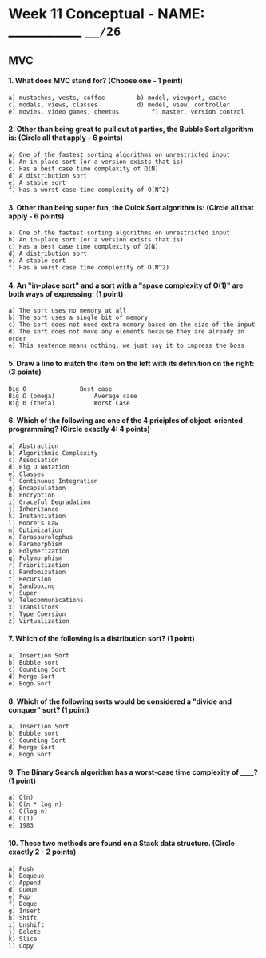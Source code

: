 # Week 11 Conceptual - NAME: ___________  `__/26`


## MVC

#### 1. What does MVC stand for? (Choose one - 1 point)

```
a) mustaches, vests, coffee			b) model, viewport, cache
c) modals, views, classes  			d) model, view, controller
e) movies, video games, cheetos		    f) master, version control
```

#### 2. Other than being great to pull out at parties, the Bubble Sort algorithm is: (Circle all that apply - 6 points)

```
a) One of the fastest sorting algorithms on unrestricted input
b) An in-place sort (or a version exists that is)
c) Has a best case time complexity of Ω(N)
d) A distribution sort
e) A stable sort
f) Has a worst case time complexity of O(N^2)
```

#### 3. Other than being super fun, the Quick Sort algorithm is: (Circle all that apply - 6 points)

```
a) One of the fastest sorting algorithms on unrestricted input
b) An in-place sort (or a version exists that is)
c) Has a best case time complexity of Ω(N)
d) A distribution sort
e) A stable sort
f) Has a worst case time complexity of O(N^2)
```

#### 4. An "in-place sort" and a sort with a "space complexity of O(1)" are both ways of expressing: (1 point)

```
a) The sort uses no memory at all
b) The sort uses a single bit of memory
c) The sort does not need extra memory based on the size of the input
d) The sort does not move any elements because they are already in order
e) This sentence means nothing, we just say it to impress the boss
```

#### 5. Draw a line to match the item on the left with its definition on the right: (3 points)

```
Big O				Best case
Big Ω (omega)			Average case
Big Θ (theta)			Worst Case
```

#### 6. Which of the following are one of the 4 priciples of object-oriented programming? (Circle exactly 4: 4 points)

```
a) Abstraction		
b) Algorithmic Complexity
c) Association
d) Big O Notation
e) Classes	
f) Continuous Integration
g) Encapsulation
h) Encryption
i) Graceful Degradation
j) Inheritance 
k) Instantiation 
l) Moore's Law
m) Optimization
n) Parasaurolophus
o) Paramorphism
p) Polymerization 
q) Polymorphism
r) Prioritization
s) Randomization
t) Recursion
u) Sandboxing
v) Super
w) Telecommunications
x) Transistors
y) Type Coersion
z) Virtualization
```

#### 7. Which of the following is a distribution sort? (1 point)
```
a) Insertion Sort
b) Bubble sort
c) Counting Sort
d) Merge Sort
e) Bogo Sort
```

#### 8. Which of the following sorts would be considered a "divide and conquer" sort? (1 point)
```
a) Insertion Sort
b) Bubble sort
c) Counting Sort
d) Merge Sort
e) Bogo Sort
```

#### 9. The Binary Search algorithm has a worst-case time complexity of ____? (1 point)
```
a) O(n)
b) O(n * log n)
c) O(log n)
d) O(1)
e) 1983
```

#### 10. These two methods are found on a Stack data structure. (Circle exactly 2 - 2 points)
```
a) Push
b) Dequeue
c) Append
d) Queue
e) Pop
f) Deque
g) Insert
h) Shift
i) Unshift
j) Delete
k) Slice
l) Copy
```
